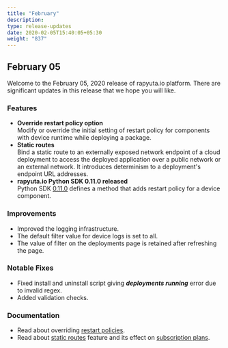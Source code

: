 ```yaml
---
title: "February"
description:
type: release-updates
date: 2020-02-05T15:40:05+05:30
weight: "837"
---
```

## February 05
Welcome to the February 05, 2020 release of rapyuta.io platform. There are significant updates in this release that we hope you will like.

### Features

* **Override restart policy option**    
Modify or override the initial setting of restart policy for components with device runtime while deploying a package.
* **Static routes**    
Bind a static route to an externally exposed network endpoint of a cloud deployment to access the deployed application over a public network or an external network. It introduces determinism to a deployment's endpoint URL addresses.
* **rapyuta.io Python SDK 0.11.0 released**    
Python SDK [0.11.0](/developer-guide/tooling-automation/python-sdk/#installation) defines a method that adds restart policy for a device component.

### Improvements

* Improved the logging infrastructure.
* The default filter value for device logs is set to all.
* The value of filter on the deployments page is retained after refreshing the page.

### Notable Fixes

* Fixed install and uninstall script giving ***deployments running*** error due to invalid regex.
* Added validation checks.

### Documentation

* Read about overriding [restart policies](/developer-guide/manage-software-cycle/deployments/#restart-policy).
* Read about [static routes](/developer-guide/create-software-packages/package-internals/#exposing-endpoints-with-static-url) feature and its effect on [subscription plans](/pricing-support/pricing/find-plans/).
